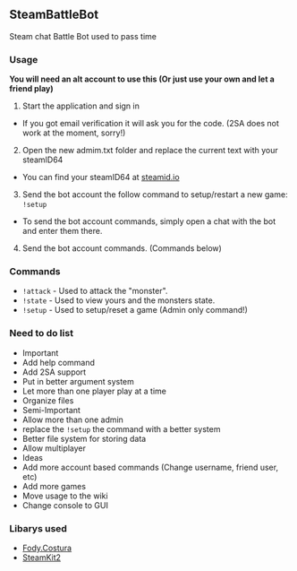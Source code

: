## SteamBattleBot
Steam chat Battle Bot used to pass time

### Usage
**You will need an alt account to use this (Or just use your own and let a friend play)**
1. Start the application and sign in
 - If you got email verification it will ask you for the code. (2SA does not work at the moment, sorry!)
2. Open the new admim.txt folder and replace the current text with your steamID64
 - You can find your steamID64 at [steamid.io](https://steamid.io/)
3. Send the bot account the follow command to setup/restart a new game: `!setup`
 - To send the bot account commands, simply open a chat with the bot and enter them there.
4. Send the bot account commands. (Commands below)

### Commands
- `!attack` - Used to attack the "monster".
- `!state` - Used to view yours and the monsters state.
- `!setup` - Used to setup/reset a game (Admin only command!)

### Need to do list
- Important
 - Add help command
 - Add 2SA support
 - Put in better argument system
 - Let more than one player play at a time
 - Organize files
- Semi-Important
 - Allow more than one admin
 - replace the `!setup` the command with a better system
 - Better file system for storing data
 - Allow multiplayer
- Ideas
 - Add more account based commands (Change username, friend user, etc)
 - Add more games
 - Move usage to the wiki
 - Change console to GUI

### Libarys used
- [Fody.Costura](https://github.com/Fody/Costura)
- [SteamKit2](https://github.com/SteamRE/SteamKit)